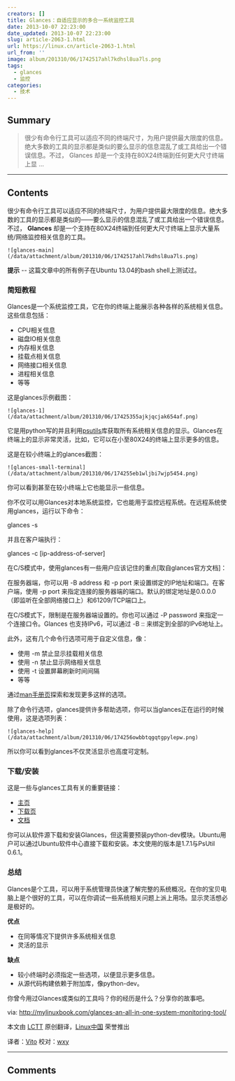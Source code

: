 ```yaml
---
creators: []
title: Glances：自适应显示的多合一系统监控工具
date: 2013-10-07 22:23:00
date_updated: 2013-10-07 22:23:00
slug: article-2063-1.html
url: https://linux.cn/article-2063-1.html
url_from: ''
image: album/201310/06/1742517ahl7kdhsl8ua7ls.png
tags:
  - glances
  - 监控
categories:
  - 技术
---
```


## Summary

> 很少有命令行工具可以适应不同的终端尺寸，为用户提供最大限度的信息。绝大多数的工具的显示都是类似的要么显示的信息混乱了或工具给出一个错误信息。不过， Glances 却是一个支持在80X24终端到任何更大尺寸终端上显 ...

***

<!-- more -->

## Contents

很少有命令行工具可以适应不同的终端尺寸，为用户提供最大限度的信息。绝大多数的工具的显示都是类似的——要么显示的信息混乱了或工具给出一个错误信息。不过， **Glances** 却是一个支持在80X24终端到任何更大尺寸终端上显示大量系统/网络监控相关信息的工具。

`![glances-main](/data/attachment/album/201310/06/1742517ahl7kdhsl8ua7ls.png)`

**提示** -- 这篇文章中的所有例子在Ubuntu 13.04的bash shell上测试过。

### **简短教程**

Glances是一个系统监控工具，它在你的终端上能展示各种各样的系统相关信息。这些信息包括：

* CPU相关信息
* 磁盘IO相关信息
* 内存相关信息
* 挂载点相关信息
* 网络接口相关信息
* 进程相关信息
* 等等

这是glances示例截图：

`![glances-1](/data/attachment/album/201310/06/17425355ajkjqcjak654af.png)`

它是用python写的并且利用[psutils](http://code.google.com/p/psutil/)库获取所有系统相关信息的显示。Glances在终端上的显示非常灵活，比如，它可以在小至80X24的终端上显示更多的信息。

这是在较小终端上的glances截图：

`![glances-small-terminal](/data/attachment/album/201310/06/174255eb1wljbi7wjp5454.png)`

你可以看到甚至在较小终端上它也能显示一些信息。

你不仅可以用Glances对本地系统监控，它也能用于监控远程系统。在远程系统使用glances，运行以下命令：

glances -s

并且在客户端执行：

glances -c [ip-address-of-server]

在C/S模式中，使用glances有一些用户应该记住的重点[取自glances官方文档]：

在服务器端，你可以用 -B address 和 -p port 来设置绑定的IP地址和端口。在客户端，使用 -p port 来指定连接的服务器端的端口。默认的绑定地址是0.0.0.0（即监听在全部网络接口上）和61209/TCP端口上。

在C/S模式下，限制是在服务器端设置的。你也可以通过 -P password 来指定一个连接口令。Glances 也支持IPv6，可以通过 -B :: 来绑定到全部的IPv6地址上。

此外，这有几个命令行选项可用于自定义信息，像：

* 使用 -m 禁止显示挂载相关信息
* 使用 -n 禁止显示网络相关信息
* 使用 -t 设置屏幕刷新时间间隔
* 等等

通过[man手册页](http://linux.die.net/man/1/glances)探索和发现更多这样的选项。

除了命令行选项，glances提供许多帮助选项，你可以当glances正在运行的时候使用，这是选项列表：

`![glances-help](/data/attachment/album/201310/06/174256owbbtqgqtgpylepw.png)`

所以你可以看到glances不仅灵活显示也高度可定制。

### **下载/安装**

这是一些与glances工具有关的重要链接：

* [主页](http://nicolargo.github.io/glances/)
* [下载页](http://nicolargo.github.io/glances/)
* [文档](https://github.com/nicolargo/glances/blob/master/docs/glances-doc.rst#introduction)

你可以从软件源下载和安装Glances，但这需要预装python-dev模块。Ubuntu用户可以通过Ubuntu软件中心直接下载和安装。本文使用的版本是1.7.1与PsUtil 0.6.1。

### **总结**

Glances是个工具，可以用于系统管理员快速了解完整的系统概况。在你的宝贝电脑上是个很好的工具，可以在你调试一些系统相关问题上派上用场。显示灵活想必是极好的。

**优点**

* 在同等情况下提供许多系统相关信息
* 灵活的显示

**缺点**

* 较小终端时必须指定一些选项，以便显示更多信息。
* 从源代码构建依赖于附加库，像python-dev。

你曾今用过Glances或类似的工具吗？你的经历是什么？分享你的故事吧。

 

via: <http://mylinuxbook.com/glances-an-all-in-one-system-monitoring-tool/>

本文由 [LCTT](https://github.com/LCTT/TranslateProject) 原创翻译，[Linux中国](https://linux.cn/portal.php) 荣誉推出

译者：[Vito](https://linux.cn/space/Vito) 校对：[wxy](https://linux.cn/space/wxy)

***

## Comments
